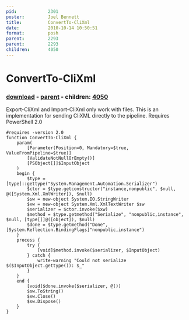 ```yaml
---
pid:            2301
poster:         Joel Bennett
title:          ConvertTo-CliXml
date:           2010-10-14 10:50:51
format:         posh
parent:         2293
parent:         2293
children:       4050
---
```


# ConvertTo-CliXml

### [download](2301.ps1) - [parent](2293.md) - children: [4050](4050.md)

Export-CliXml and Import-CliXml only work with files. This is an implementation for sending CliXML directly to the pipeline. Requires PowerShell 2.0

```posh
#requires -version 2.0
function ConvertTo-CliXml {
    param(
        [Parameter(Position=0, Mandatory=$true, ValueFromPipeline=$true)]
        [ValidateNotNullOrEmpty()]
        [PSObject[]]$InputObject
    )
    begin {
        $type = [type]::gettype("System.Management.Automation.Serializer")
        $ctor = $type.getconstructor("instance,nonpublic", $null, @([System.Xml.XmlWriter]), $null)
        $sw = new-object System.IO.StringWriter
        $xw = new-object System.Xml.XmlTextWriter $sw
        $serializer = $ctor.invoke($xw)
        $method = $type.getmethod("Serialize", "nonpublic,instance", $null, [type[]]@([object]), $null)
        $done = $type.getmethod("Done", [System.Reflection.BindingFlags]"nonpublic,instance")
    }
    process {
        try {
            [void]$method.invoke($serializer, $InputObject)
        } catch {
            write-warning "Could not serialize $($InputObject.gettype()): $_"
        }
    }
    end {    
        [void]$done.invoke($serializer, @())
        $sw.ToString()
		$xw.Close()
		$sw.Dispose()
    }
}
```
